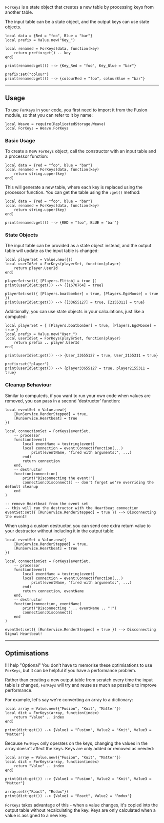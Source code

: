 `ForKeys` is a state object that creates a new table by processing keys from
another table.

The input table can be a state object, and the output keys can use state objects.

```luau
local data = {Red = "foo", Blue = "bar"}
local prefix = Value.new("Key_")

local renamed = ForKeys(data, function(key)
	return prefix:get() .. key
end)

print(renamed:get()) --> {Key_Red = "foo", Key_Blue = "bar"}

prefix:set("colour")
print(renamed:get()) --> {colourRed = "foo", colourBlue = "bar"}
```

---

## Usage

To use `ForKeys` in your code, you first need to import it from the Fusion
module, so that you can refer to it by name:

```luau linenums="1" hl_lines="2"
local Weave = require(ReplicatedStorage.Weave)
local ForKeys = Weave.ForKeys
```

### Basic Usage

To create a new `ForKeys` object, call the constructor with an input table and
a processor function:

```luau
local data = {red = "foo", blue = "bar"}
local renamed = ForKeys(data, function(key)
	return string.upper(key)
end)
```

This will generate a new table, where each key is replaced using the processor
function. You can get the table using the `:get()` method:

```luau hl_lines="6"
local data = {red = "foo", blue = "bar"}
local renamed = ForKeys(data, function(key)
	return string.upper(key)
end)

print(renamed:get()) --> {RED = "foo", BLUE = "bar"}
```

### State Objects

The input table can be provided as a state object instead, and the output table
will update as the input table is changed:

```luau
local playerSet = Value.new({})
local userIdSet = ForKeys(playerSet, function(player)
	return player.UserId
end)

playerSet:set({ [Players.Elttob] = true })
print(userIdSet:get()) --> {[1670764] = true}

playerSet:set({ [Players.boatbomber] = true, [Players.EgoMoose] = true })
print(userIdSet:get()) --> {[33655127] = true, [2155311] = true}
```

Additionally, you can use state objects in your calculations, just like a
computed:

```luau
local playerSet = { [Players.boatbomber] = true, [Players.EgoMoose] = true }
local prefix = Value.new("User_")
local userIdSet = ForKeys(playerSet, function(player)
	return prefix .. player.UserId
end)

print(userIdSet:get()) --> {User_33655127 = true, User_2155311 = true}

prefix:set("player")
print(userIdSet:get()) --> {player33655127 = true, player2155311 = true}
```

### Cleanup Behaviour

Similar to computeds, if you want to run your own code when values are removed,
you can pass in a second 'destructor' function:

```luau hl_lines="15-19"
local eventSet = Value.new({
	[RunService.RenderStepped] = true,
	[RunService.Heartbeat] = true
})

local connectionSet = ForKeys(eventSet,
	-- processor
	function(event)
		local eventName = tostring(event)
		local connection = event:Connect(function(...)
			print(eventName, "fired with arguments:", ...)
		end)
		return connection
	end,
	-- destructor
	function(connection)
		print("Disconnecting the event!")
		connection:Disconnect() -- don't forget we're overriding the default cleanup
	end
)

-- remove Heartbeat from the event set
-- this will run the destructor with the Heartbeat connection
eventSet:set({ [RunService.RenderStepped] = true }) --> Disconnecting the event!
```

When using a custom destructor, you can send one extra return value to your
destructor without including it in the output table:

```luau hl_lines="13 16"
local eventSet = Value.new({
	[RunService.RenderStepped] = true,
	[RunService.Heartbeat] = true
})

local connectionSet = ForKeys(eventSet,
	-- processor
	function(event)
		local eventName = tostring(event)
		local connection = event:Connect(function(...)
			print(eventName, "fired with arguments:", ...)
		end)
		return connection, eventName
	end,
	-- destructor
	function(connection, eventName)
		print("Disconnecting " .. eventName .. "!")
		connection:Disconnect()
	end
)

eventSet:set({ [RunService.RenderStepped] = true }) --> Disconnecting Signal Heartbeat!
```

---

## Optimisations

!!! help "Optional"
You don't have to memorise these optimisations to use `ForKeys`, but it
can be helpful if you have a performance problem.

Rather than creating a new output table from scratch every time the input table
is changed, `ForKeys` will try and reuse as much as possible to improve
performance.

For example, let's say we're converting an array to a dictionary:

```luau
local array = Value.new({"Fusion", "Knit", "Matter"})
local dict = ForKeys(array, function(index)
	return "Value" .. index
end)

print(dict:get()) --> {Value1 = "Fusion", Value2 = "Knit", Value3 = "Matter"}
```

Because `ForKeys` only operates on the keys, changing the values in the array
doesn't affect the keys. Keys are only added or removed as needed:

```luau
local array = Value.new({"Fusion", "Knit", "Matter"})
local dict = ForKeys(array, function(index)
	return "Value" .. index
end)

print(dict:get()) --> {Value1 = "Fusion", Value2 = "Knit", Value3 = "Matter"}

array:set({"Roact", "Rodux"})
print(dict:get()) --> {Value1 = "Roact", Value2 = "Rodux"}
```

`ForKeys` takes advantage of this - when a value changes, it's copied into the
output table without recalculating the key. Keys are only calculated when a
value is assigned to a new key.
